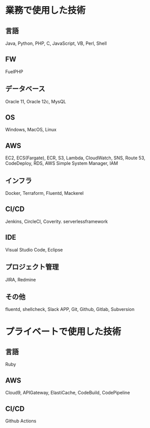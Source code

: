 
# 業務で使用した技術

## 言語
Java, Python, PHP, C, JavaScript, VB, Perl, Shell

## FW
FuelPHP

## データベース
Oracle 11, Oracle 12c, MysQL

## OS
Windows, MacOS, Linux

## AWS
EC2, ECS(Fargate), ECR, S3, Lambda, CloudWatch, SNS, Route 53, CodeDeploy, RDS, AWS Simple System Manager, IAM

## インフラ
Docker, Terraform, Fluentd, Mackerel

## CI/CD
Jenkins, CircleCI, Coverity. serverlessframework

## IDE
Visual Studio Code, Eclipse

## プロジェクト管理
JIRA, Redmine

## その他
fluentd, shellcheck, Slack APP, Git, Github, Gitlab, Subversion

# プライベートで使用した技術

## 言語
Ruby

## AWS
Cloud9, APIGateway, ElastiCache, CodeBuild, CodePipeline

## CI/CD
Github Actions